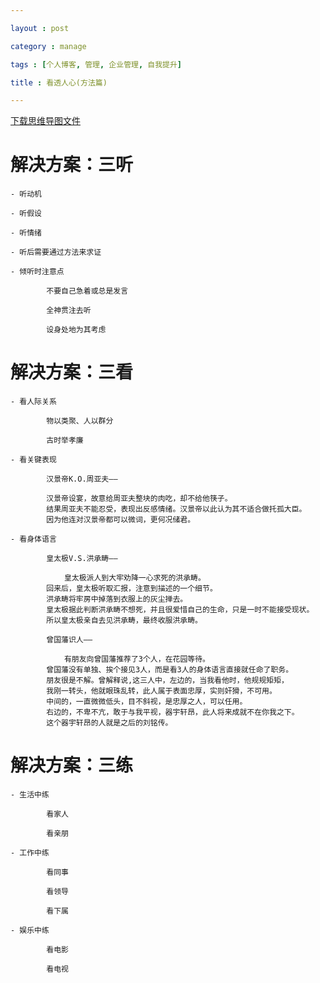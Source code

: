 ```yaml
---

layout : post

category : manage

tags : [个人博客, 管理, 企业管理, 自我提升]

title : 看透人心(方法篇)

---
```


[下载思维导图文件](https://docs.google.com/file/d/0B7UFT4BR96esaFYzNmZuQzV1eTA/edit?usp=sharing)

# 解决方案：三听

    - 听动机

    - 听假设

    - 听情绪

    - 听后需要通过方法来求证

    - 倾听时注意点

			不要自己急着或总是发言
		
			全神贯注去听
		
			设身处地为其考虑
		
# 解决方案：三看

    - 看人际关系

			物以类聚、人以群分
		
			古时举孝廉
		
    - 看关键表现

			汉景帝K.O.周亚夫——
		
			汉景帝设宴，故意给周亚夫整块的肉吃，却不给他筷子。
			结果周亚夫不能忍受，表现出反感情绪。汉景帝以此认为其不适合做托孤大臣。
			因为他连对汉景帝都可以微词，更何况储君。
			
    - 看身体语言

			皇太极V.S.洪承畴——
			
				皇太极派人到大牢劝降一心求死的洪承畴。
			回来后，皇太极听取汇报，注意到描述的一个细节。
			洪承畴将牢房中掉落到衣服上的灰尘掸去。
			皇太极据此判断洪承畴不想死，并且很爱惜自己的生命，只是一时不能接受现状。
			所以皇太极亲自去见洪承畴，最终收服洪承畴。
			
			曾国藩识人——
			
				有朋友向曾国藩推荐了3个人，在花园等待。
			曾国藩没有单独、挨个接见3人，而是看3人的身体语言直接就任命了职务。
			朋友很是不解。曾解释说,这三人中，左边的，当我看他时，他规规矩矩，
			我刚一转头，他就眼珠乱转，此人属于表面忠厚，实则奸猾，不可用。
			中间的，一直微微低头，目不斜视，是忠厚之人，可以任用。
			右边的，不卑不亢，敢于与我平视，器宇轩昂，此人将来成就不在你我之下。
			这个器宇轩昂的人就是之后的刘铭传。
			
# 解决方案：三练

    - 生活中练

			看家人
		
			看亲朋
		
    - 工作中练

			看同事
		
			看领导
		
			看下属
		
    - 娱乐中练

			看电影
		
			看电视
		